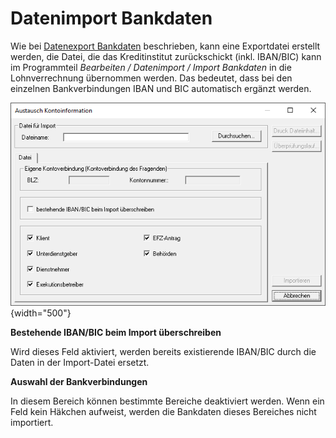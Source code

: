 # Datenimport Bankdaten

Wie bei [Datenexport Bankdaten](../Datenexport/Datenexport%20Bankdaten.md) beschrieben, kann eine Exportdatei erstellt werden, die Datei, die das Kreditinstitut zurückschickt (inkl. IBAN/BIC) kann im Programmteil *Bearbeiten / Datenimport / Import Bankdaten* in die Lohnverrechnung übernommen werden. Das bedeutet, dass bei den einzelnen Bankverbindungen IBAN und BIC automatisch ergänzt werden.

![Image](<img/image297.png>){width="500"}

**Bestehende IBAN/BIC beim Import überschreiben**

Wird dieses Feld aktiviert, werden bereits existierende IBAN/BIC durch die Daten in der Import-Datei ersetzt.

**Auswahl der Bankverbindungen**

In diesem Bereich können bestimmte Bereiche deaktiviert werden. Wenn ein Feld kein Häkchen aufweist, werden die Bankdaten dieses Bereiches nicht importiert.